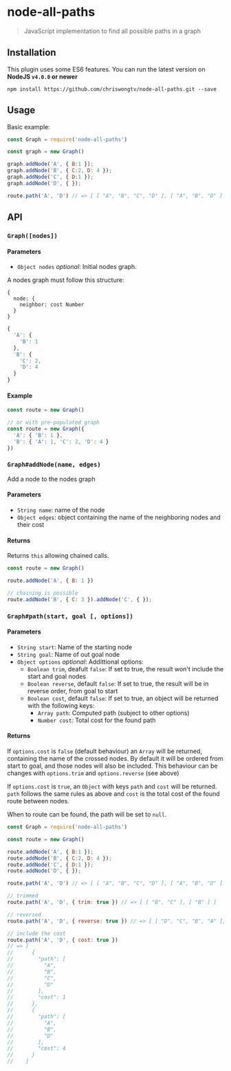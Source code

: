 # node-all-paths

> JavaScript implementation to find all possible paths in a graph

## Installation

This plugin uses some ES6 features. You can run the latest version on **NodeJS `v4.0.0` or newer**

```shell
npm install https://github.com/chriswongtv/node-all-paths.git --save
```

## Usage

Basic example:

```js
const Graph = require('node-all-paths')

const graph = new Graph()

graph.addNode('A', { B:1 });
graph.addNode('B', { C:2, D: 4 });
graph.addNode('C', { D:1 });
graph.addNode('D', { });

route.path('A', 'D') // => [ [ "A", "B", "C", "D" ], [ "A", "B", "D" ] ]
```

## API

### `Graph([nodes])`

#### Parameters

- `Object nodes` _optional_: Initial nodes graph.

A nodes graph must follow this structure:

```
{
  node: {
    neighbor: cost Number
  }
}
```

```js
{
  'A': {
    'B': 1
  },
  'B': {
    'C': 2,
    'D': 4
  }
}
```

#### Example

```js
const route = new Graph()

// or with pre-populated graph
const route = new Graph({
  'A': { 'B': 1 },
  'B': { 'A': 1, 'C': 2, 'D': 4 }
})
```



### `Graph#addNode(name, edges)`

Add a node to the nodes graph

#### Parameters

- `String name`: name of the node
- `Object edges`: object containing the name of the neighboring nodes and their cost

#### Returns

Returns `this` allowing chained calls.

```js
const route = new Graph()

route.addNode('A', { B: 1 })

// chaining is possible
route.addNode('B', { C: 3 }).addNode('C', { });
```

### `Graph#path(start, goal [, options])`

#### Parameters

- `String start`: Name of the starting node
- `String goal`: Name of out goal node
- `Object options` _optional_: Addittional options:
  - `Boolean trim`, deafult `false`: If set to true, the result won't include the start and goal nodes
  - `Boolean reverse`, default `false`: If set to true, the result will be in reverse order, from goal to start
  - `Boolean cost`, default `false`: If set to true, an object will be returned with the following keys:
    - `Array path`: Computed path (subject to other options)
    - `Number cost`: Total cost for the found path

#### Returns

If `options.cost` is `false` (default behaviour) an `Array` will be returned, containing the name of the crossed nodes. By default it will be ordered from start to goal, and those nodes will also be included. This behaviour can be changes with `options.trim` and `options.reverse` (see above)

If `options.cost` is `true`, an `Object` with keys `path` and `cost` will be returned. `path` follows the same rules as above and `cost` is the total cost of the found route between nodes.

When to route can be found, the path will be set to `null`.

```js
const Graph = require('node-all-paths')

const route = new Graph()

route.addNode('A', { B:1 });
route.addNode('B', { C:2, D: 4 });
route.addNode('C', { D:1 });
route.addNode('D', { });

route.path('A', 'D') // => [ [ "A", "B", "C", "D" ], [ "A", "B", "D" ] ]

// trimmed
route.path('A', 'D', { trim: true }) // => [ [ "B", "C" ], [ "B" ] ]

// reversed
route.path('A', 'D', { reverse: true }) // => [ [ "D", "C", "B", "A" ], [ "D", "B", "A" ] ]

// include the cost
route.path('A', 'D', { cost: true })
// => [
//      {
//        "path": [
//          "A",
//          "B",
//          "C",
//          "D"
//        ],
//        "cost": 1
//      },
//      {
//        "path": [
//          "A",
//          "B",
//          "D"
//        ],
//        "cost": 4
//      }
//    ]
```

[1]: https://github.com/andrewhayward/dijkstra
[2]: https://github.com/albertorestifo/node-dijkstra